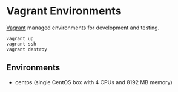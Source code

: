 # Vagrant Environments

[Vagrant](https://www.vagrantup.com) managed environments for development and testing.

    vagrant up
    vagrant ssh
    vagrant destroy


Environments
------------

* centos (single CentOS box with 4 CPUs and 8192 MB memory)
